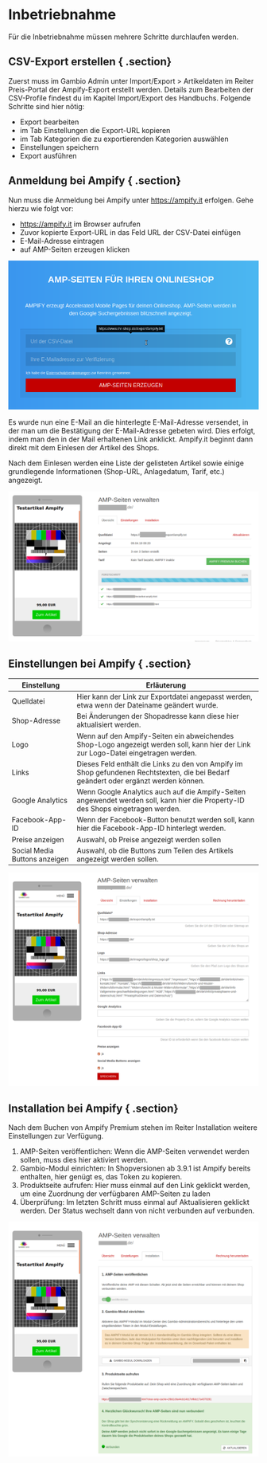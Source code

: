 # Inbetriebnahme 

Für die Inbetriebnahme müssen mehrere Schritte durchlaufen werden.

## CSV-Export erstellen { .section}

Zuerst muss im Gambio Admin unter Import/Export \> Artikeldaten im Reiter Preis-Portal der Ampify-Export erstellt werden. Details zum Bearbeiten der CSV-Profile findest du im Kapitel Import/Export des Handbuchs. Folgende Schritte sind hier nötig:

-   Export bearbeiten
-   im Tab Einstellungen die Export-URL kopieren
-   im Tab Kategorien die zu exportierenden Kategorien auswählen
-   Einstellungen speichern
-   Export ausführen

## Anmeldung bei Ampify { .section}

Nun muss die Anmeldung bei Ampify unter https://ampify.it erfolgen. Gehe hierzu wie folgt vor:

-   https://ampify.it im Browser aufrufen
-   Zuvor kopierte Export-URL in das Feld URL der CSV-Datei einfügen
-   E-Mail-Adresse eintragen
-   auf AMP-Seiten erzeugen klicken

![](Bilder/ampify/amp_anmeldung.png "Anmeldeseite von Ampify")

Es wurde nun eine E-Mail an die hinterlegte E-Mail-Adresse versendet, in der man um die Bestätigung der E-Mail-Adresse gebeten wird. Dies erfolgt, indem man den in der Mail erhaltenen Link anklickt. Ampify.it beginnt dann direkt mit dem Einlesen der Artikel des Shops.

Nach dem Einlesen werden eine Liste der gelisteten Artikel sowie einige grundlegende Informationen \(Shop-URL, Anlagedatum, Tarif, etc.\) angezeigt.

![](Bilder/ampify/amp_uebersicht003.png "Anzeige nach dem Einlesen der Artikel")

## Einstellungen bei Ampify { .section}

|Einstellung|Erläuterung|
|-----------|-----------|
|Quelldatei|Hier kann der Link zur Exportdatei angepasst werden, etwa wenn der Dateiname geändert wurde.|
|Shop-Adresse|Bei Änderungen der Shopadresse kann diese hier aktualisiert werden.|
|Logo|Wenn auf den Ampify-Seiten ein abweichendes Shop-Logo angezeigt werden soll, kann hier der Link zur Logo-Datei eingetragen werden.|
|Links|Dieses Feld enthält die Links zu den von Ampify im Shop gefundenen Rechtstexten, die bei Bedarf geändert oder ergänzt werden können.|
|Google Analytics|Wenn Google Analytics auch auf die Ampify-Seiten angewendet werden soll, kann hier die Property-ID des Shops eingetragen werden.|
|Facebook-App-ID|Wenn der Facebook-Button benutzt werden soll, kann hier die Facebook-App-ID hinterlegt werden.|
|Preise anzeigen|Auswahl, ob Preise angezeigt werden sollen|
|Social Media Buttons anzeigen|Auswahl, ob die Buttons zum Teilen des Artikels angezeigt werden sollen.|

![](Bilder/ampify/amp_einstellungen001.png "Einstellungen bei Ampify")

## Installation bei Ampify { .section}

Nach dem Buchen von Ampify Premium stehen im Reiter Installation weitere Einstellungen zur Verfügung.

1.  AMP-Seiten veröffentlichen: Wenn die AMP-Seiten verwendet werden sollen, muss dies hier aktiviert werden.
2.  Gambio-Modul einrichten: In Shopversionen ab 3.9.1 ist Ampify bereits enthalten, hier genügt es, das Token zu kopieren.
3.  Produktseite aufrufen: Hier muss einmal auf den Link geklickt werden, um eine Zuordnung der verfügbaren AMP-Seiten zu laden
4.  Überprüfung: Im letzten Schritt muss einmal auf Aktualisieren geklickt werden. Der Status wechselt dann von nicht verbunden auf verbunden.

![](Bilder/ampify/amp_installation003.png "Reiter Installation")



